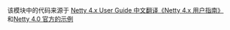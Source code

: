 该模块中的代码来源于 [Netty 4.x User Guide 中文翻译《Netty 4.x 用户指南》](https://waylau.com/netty-4-user-guide/)和[Netty 4.0 官方的示例](https://github.com/netty/netty/tree/4.0/example/src/main/java/io/netty/example)